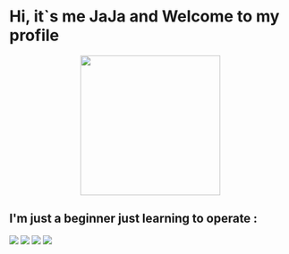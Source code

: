 # Hi, it`s me JaJa and Welcome to my profile

<p align="center">
  <img width="250" src="https://1.bp.blogspot.com/-rO5EPCM0fpQ/XwhrWUCJyMI/AAAAAAAAJXk/D9hONji-Cw0I53A_9bmGg5Ir_MOeQQO7gCPcBGAYYCw/s660/ninja.gif">
</p>



## I'm just a beginner just learning to operate :

![](https://img.shields.io/badge/KaliLinux-557C94.svg?style=for-the-badge&logo=Kali-Linux&logoColor=white)
![](https://img.shields.io/badge/Python-3776AB.svg?style=for-the-badge&logo=Python&logoColor=white)
![](https://img.shields.io/badge/node.js-6DA55F?style=for-the-badge&logo=node.js&logoColor=white)
![](https://img.shields.io/badge/javascript-%23323330.svg?style=for-the-badge&logo=javascript&logoColor=%23F7DF1E)
